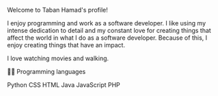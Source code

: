 Welcome to Taban Hamad's profile! 

I enjoy programming and work as a software developer.
I like using my intense dedication to detail and my constant love for creating things that affect the world in what I do as a software developer.
Because of this, I enjoy creating things that have an impact.

I love watching movies and walking.


👨‍💻 Programming languages

Python CSS HTML Java JavaScript PHP 
